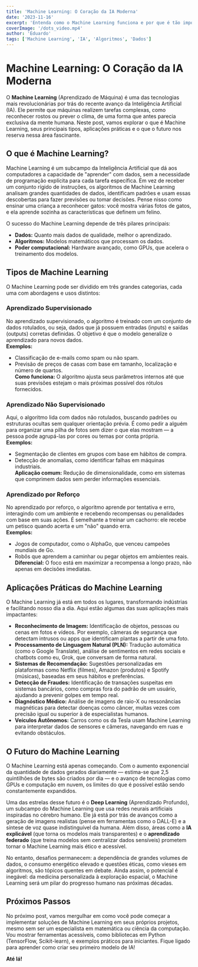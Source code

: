 ```yaml
---
title: 'Machine Learning: O Coração da IA Moderna'
date: '2023-11-16'
excerpt: 'Entenda como o Machine Learning funciona e por que é tão importante para o avanço da Inteligência Artificial.'
coverImage: '/dots_video.mp4'
author: 'Eduardo'
tags: ['Machine Learning', 'IA', 'Algoritmos', 'Dados']
---
```


# Machine Learning: O Coração da IA Moderna

O **Machine Learning** (Aprendizado de Máquina) é uma das tecnologias mais revolucionárias por trás do recente avanço da Inteligência Artificial (IA). Ele permite que máquinas realizem tarefas complexas, como reconhecer rostos ou prever o clima, de uma forma que antes parecia exclusiva da mente humana. Neste post, vamos explorar o que é Machine Learning, seus principais tipos, aplicações práticas e o que o futuro nos reserva nessa área fascinante.

## O que é Machine Learning?

Machine Learning é um subcampo da Inteligência Artificial que dá aos computadores a capacidade de "aprender" com dados, sem a necessidade de programação explícita para cada tarefa específica. Em vez de receber um conjunto rígido de instruções, os algoritmos de Machine Learning analisam grandes quantidades de dados, identificam padrões e usam essas descobertas para fazer previsões ou tomar decisões. Pense nisso como ensinar uma criança a reconhecer gatos: você mostra várias fotos de gatos, e ela aprende sozinha as características que definem um felino.

O sucesso do Machine Learning depende de três pilares principais:  
- **Dados:** Quanto mais dados de qualidade, melhor o aprendizado.  
- **Algoritmos:** Modelos matemáticos que processam os dados.  
- **Poder computacional:** Hardware avançado, como GPUs, que acelera o treinamento dos modelos.

## Tipos de Machine Learning

O Machine Learning pode ser dividido em três grandes categorias, cada uma com abordagens e usos distintos:

### Aprendizado Supervisionado
No aprendizado supervisionado, o algoritmo é treinado com um conjunto de dados rotulados, ou seja, dados que já possuem entradas (inputs) e saídas (outputs) corretas definidas. O objetivo é que o modelo generalize o aprendizado para novos dados.  
**Exemplos:**  
- Classificação de e-mails como spam ou não spam.  
- Previsão de preços de casas com base em tamanho, localização e número de quartos.  
**Como funciona:** O algoritmo ajusta seus parâmetros internos até que suas previsões estejam o mais próximas possível dos rótulos fornecidos.

### Aprendizado Não Supervisionado
Aqui, o algoritmo lida com dados não rotulados, buscando padrões ou estruturas ocultas sem qualquer orientação prévia. É como pedir a alguém para organizar uma pilha de fotos sem dizer o que elas mostram — a pessoa pode agrupá-las por cores ou temas por conta própria.  
**Exemplos:**  
- Segmentação de clientes em grupos com base em hábitos de compra.  
- Detecção de anomalias, como identificar falhas em máquinas industriais.  
**Aplicação comum:** Redução de dimensionalidade, como em sistemas que comprimem dados sem perder informações essenciais.

### Aprendizado por Reforço
No aprendizado por reforço, o algoritmo aprende por tentativa e erro, interagindo com um ambiente e recebendo recompensas ou penalidades com base em suas ações. É semelhante a treinar um cachorro: ele recebe um petisco quando acerta e um "não" quando erra.  
**Exemplos:**  
- Jogos de computador, como o AlphaGo, que venceu campeões mundiais de Go.  
- Robôs que aprendem a caminhar ou pegar objetos em ambientes reais.  
**Diferencial:** O foco está em maximizar a recompensa a longo prazo, não apenas em decisões imediatas.

## Aplicações Práticas do Machine Learning

O Machine Learning já está em todos os lugares, transformando indústrias e facilitando nosso dia a dia. Aqui estão algumas das suas aplicações mais impactantes:

- **Reconhecimento de Imagem:** Identificação de objetos, pessoas ou cenas em fotos e vídeos. Por exemplo, câmeras de segurança que detectam intrusos ou apps que identificam plantas a partir de uma foto.  
- **Processamento de Linguagem Natural (PLN):** Tradução automática (como o Google Translate), análise de sentimentos em redes sociais e chatbots como eu, Grok, que conversam de forma natural.  
- **Sistemas de Recomendação:** Sugestões personalizadas em plataformas como Netflix (filmes), Amazon (produtos) e Spotify (músicas), baseadas em seus hábitos e preferências.  
- **Detecção de Fraudes:** Identificação de transações suspeitas em sistemas bancários, como compras fora do padrão de um usuário, ajudando a prevenir golpes em tempo real.  
- **Diagnóstico Médico:** Análise de imagens de raio-X ou ressonâncias magnéticas para detectar doenças como câncer, muitas vezes com precisão igual ou superior à de especialistas humanos.  
- **Veículos Autônomos:** Carros como os da Tesla usam Machine Learning para interpretar dados de sensores e câmeras, navegando em ruas e evitando obstáculos.

## O Futuro do Machine Learning

O Machine Learning está apenas começando. Com o aumento exponencial da quantidade de dados gerados diariamente — estima-se que 2,5 quintilhões de bytes são criados por dia — e o avanço de tecnologias como GPUs e computação em nuvem, os limites do que é possível estão sendo constantemente expandidos.  

Uma das estrelas desse futuro é o **Deep Learning** (Aprendizado Profundo), um subcampo do Machine Learning que usa redes neurais artificiais inspiradas no cérebro humano. Ele já está por trás de avanços como a geração de imagens realistas (pense em ferramentas como o DALL-E) e a síntese de voz quase indistinguível da humana. Além disso, áreas como a **IA explicável** (que torna os modelos mais transparentes) e o **aprendizado federado** (que treina modelos sem centralizar dados sensíveis) prometem tornar o Machine Learning mais ético e acessível.

No entanto, desafios permanecem: a dependência de grandes volumes de dados, o consumo energético elevado e questões éticas, como vieses em algoritmos, são tópicos quentes em debate. Ainda assim, o potencial é inegável: da medicina personalizada à exploração espacial, o Machine Learning será um pilar do progresso humano nas próximas décadas.

## Próximos Passos

No próximo post, vamos mergulhar em como você pode começar a implementar soluções de Machine Learning em seus próprios projetos, mesmo sem ser um especialista em matemática ou ciência da computação. Vou mostrar ferramentas acessíveis, como bibliotecas em Python (TensorFlow, Scikit-learn), e exemplos práticos para iniciantes. Fique ligado para aprender como criar seu primeiro modelo de IA!

**Até lá!**
